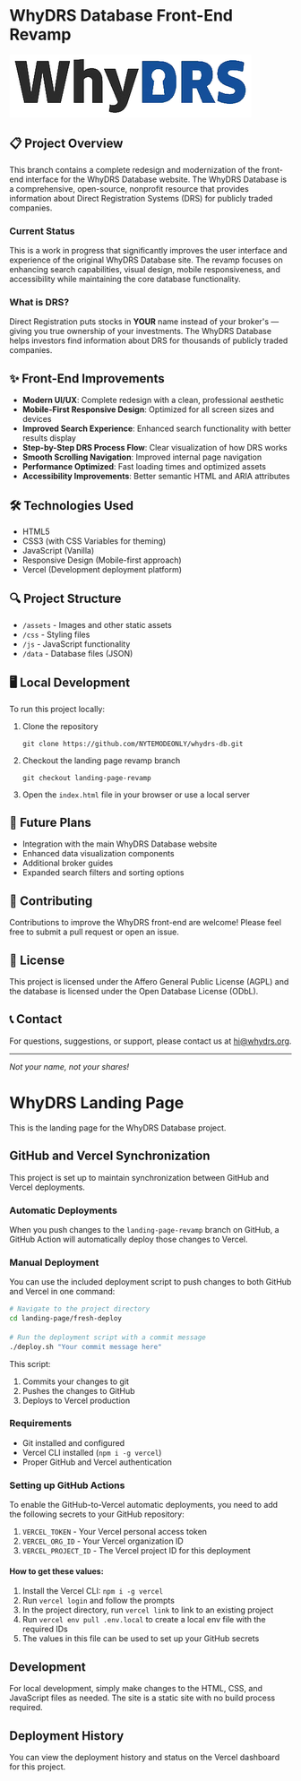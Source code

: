 # WhyDRS Database Front-End Revamp

![WhyDRS Logo](assets/images/WhyDRS_Logo_transparent_background.png)

## 📋 Project Overview

This branch contains a complete redesign and modernization of the front-end interface for the WhyDRS Database website. The WhyDRS Database is a comprehensive, open-source, nonprofit resource that provides information about Direct Registration Systems (DRS) for publicly traded companies.

### Current Status

This is a work in progress that significantly improves the user interface and experience of the original WhyDRS Database site. The revamp focuses on enhancing search capabilities, visual design, mobile responsiveness, and accessibility while maintaining the core database functionality.

### What is DRS?

Direct Registration puts stocks in **YOUR** name instead of your broker's — giving you true ownership of your investments. The WhyDRS Database helps investors find information about DRS for thousands of publicly traded companies.

## ✨ Front-End Improvements

- **Modern UI/UX**: Complete redesign with a clean, professional aesthetic
- **Mobile-First Responsive Design**: Optimized for all screen sizes and devices
- **Improved Search Experience**: Enhanced search functionality with better results display
- **Step-by-Step DRS Process Flow**: Clear visualization of how DRS works
- **Smooth Scrolling Navigation**: Improved internal page navigation
- **Performance Optimized**: Fast loading times and optimized assets
- **Accessibility Improvements**: Better semantic HTML and ARIA attributes

## 🛠️ Technologies Used

- HTML5
- CSS3 (with CSS Variables for theming)
- JavaScript (Vanilla)
- Responsive Design (Mobile-first approach)
- Vercel (Development deployment platform)

## 🔍 Project Structure

- `/assets` - Images and other static assets
- `/css` - Styling files
- `/js` - JavaScript functionality
- `/data` - Database files (JSON)

## 🖥️ Local Development

To run this project locally:

1. Clone the repository
   ```
   git clone https://github.com/NYTEMODEONLY/whydrs-db.git
   ```

2. Checkout the landing page revamp branch
   ```
   git checkout landing-page-revamp
   ```

3. Open the `index.html` file in your browser or use a local server

## 🔮 Future Plans

- Integration with the main WhyDRS Database website
- Enhanced data visualization components
- Additional broker guides
- Expanded search filters and sorting options

## 🤝 Contributing

Contributions to improve the WhyDRS front-end are welcome! Please feel free to submit a pull request or open an issue.

## 📄 License

This project is licensed under the Affero General Public License (AGPL) and the database is licensed under the Open Database License (ODbL).

## 📞 Contact

For questions, suggestions, or support, please contact us at hi@whydrs.org.

---

*Not your name, not your shares!*

# WhyDRS Landing Page

This is the landing page for the WhyDRS Database project.

## GitHub and Vercel Synchronization

This project is set up to maintain synchronization between GitHub and Vercel deployments.

### Automatic Deployments

When you push changes to the `landing-page-revamp` branch on GitHub, a GitHub Action will automatically deploy those changes to Vercel.

### Manual Deployment

You can use the included deployment script to push changes to both GitHub and Vercel in one command:

```bash
# Navigate to the project directory
cd landing-page/fresh-deploy

# Run the deployment script with a commit message
./deploy.sh "Your commit message here"
```

This script:
1. Commits your changes to git
2. Pushes the changes to GitHub
3. Deploys to Vercel production

### Requirements

- Git installed and configured
- Vercel CLI installed (`npm i -g vercel`)
- Proper GitHub and Vercel authentication

### Setting up GitHub Actions

To enable the GitHub-to-Vercel automatic deployments, you need to add the following secrets to your GitHub repository:

1. `VERCEL_TOKEN` - Your Vercel personal access token
2. `VERCEL_ORG_ID` - Your Vercel organization ID
3. `VERCEL_PROJECT_ID` - The Vercel project ID for this deployment

#### How to get these values:

1. Install the Vercel CLI: `npm i -g vercel`
2. Run `vercel login` and follow the prompts
3. In the project directory, run `vercel link` to link to an existing project
4. Run `vercel env pull .env.local` to create a local env file with the required IDs
5. The values in this file can be used to set up your GitHub secrets

## Development

For local development, simply make changes to the HTML, CSS, and JavaScript files as needed. The site is a static site with no build process required.

## Deployment History

You can view the deployment history and status on the Vercel dashboard for this project.
